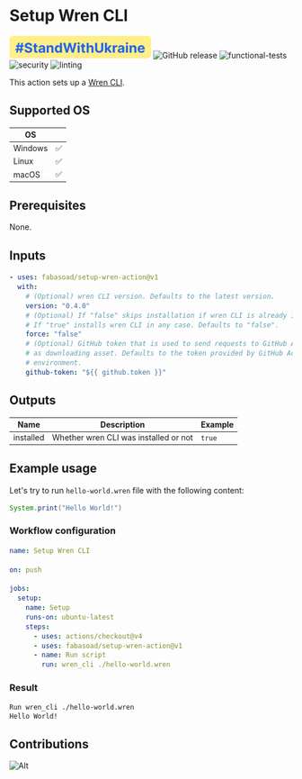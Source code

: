 # Setup Wren CLI

[![Stand With Ukraine](https://raw.githubusercontent.com/vshymanskyy/StandWithUkraine/main/badges/StandWithUkraine.svg)](https://stand-with-ukraine.pp.ua)
![GitHub release](https://img.shields.io/github/v/release/fabasoad/setup-wren-action?include_prereleases)
![functional-tests](https://github.com/fabasoad/setup-wren-action/actions/workflows/functional-tests.yml/badge.svg)
![security](https://github.com/fabasoad/setup-wren-action/actions/workflows/security.yml/badge.svg)
![linting](https://github.com/fabasoad/setup-wren-action/actions/workflows/linting.yml/badge.svg)

This action sets up a [Wren CLI](https://wren.io/cli/).

## Supported OS

<!-- prettier-ignore-start -->
| OS      |                    |
|---------|--------------------|
| Windows | :white_check_mark: |
| Linux   | :white_check_mark: |
| macOS   | :white_check_mark: |
<!-- prettier-ignore-end -->

## Prerequisites

None.

## Inputs

```yaml
- uses: fabasoad/setup-wren-action@v1
  with:
    # (Optional) wren CLI version. Defaults to the latest version.
    version: "0.4.0"
    # (Optional) If "false" skips installation if wren CLI is already installed.
    # If "true" installs wren CLI in any case. Defaults to "false".
    force: "false"
    # (Optional) GitHub token that is used to send requests to GitHub API such
    # as downloading asset. Defaults to the token provided by GitHub Actions
    # environment.
    github-token: "${{ github.token }}"
```

## Outputs

<!-- prettier-ignore-start -->
| Name      | Description                           | Example |
|-----------|---------------------------------------|---------|
| installed | Whether wren CLI was installed or not | `true`  |
<!-- prettier-ignore-end -->

## Example usage

Let's try to run `hello-world.wren` file with the following content:

```java
System.print("Hello World!")
```

### Workflow configuration

```yaml
name: Setup Wren CLI

on: push

jobs:
  setup:
    name: Setup
    runs-on: ubuntu-latest
    steps:
      - uses: actions/checkout@v4
      - uses: fabasoad/setup-wren-action@v1
      - name: Run script
        run: wren_cli ./hello-world.wren
```

### Result

```shell
Run wren_cli ./hello-world.wren
Hello World!
```

## Contributions

![Alt](https://repobeats.axiom.co/api/embed/16d68f046ac8a3da36fda16a3089d26ac3816bcc.svg "Repobeats analytics image")
